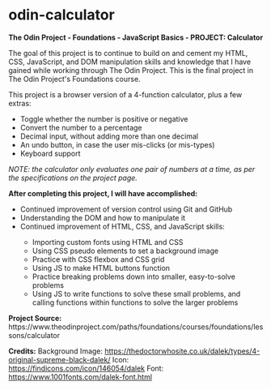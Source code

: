 # odin-calculator
<strong>The Odin Project - Foundations - JavaScript Basics - PROJECT: Calculator</strong>

<p>The goal of this project is to continue to build on and cement my HTML, CSS, JavaScript, and DOM manipulation skills and knowledge that I have gained while working through The Odin Project. This is the final project in The Odin Project's Foundations course.</p>
<p>This project is a browser version of a 4-function calculator, plus a few extras:</p>
<ul>
    <li>Toggle whether the number is positive or negative</li>
    <li>Convert the number to a percentage</li>
    <li>Decimal input, without adding more than one decimal</li>
    <li>An undo button, in case the user mis-clicks (or mis-types)</li>
    <li>Keyboard support</li>
</ul>
<em><p>NOTE: the calculator only evaluates one pair of numbers at a time, as per the specifications on the project page.</p></em>

<strong>After completing this project, I will have accomplished:</strong>
<ul>
    <li>Continued improvement of version control using Git and GitHub</li>
    <li>Understanding the DOM and how to manipulate it</li>
    <li>Continued improvement of HTML, CSS, and JavaScript skills:</li>
    <ul>
        <li>Importing custom fonts using HTML and CSS</li>
        <li>Using CSS pseudo elements to set a background image</li>
        <li>Practice with CSS flexbox and CSS grid</li>
        <li>Using JS to make HTML buttons function</li>
        <li>Practice breaking problems down into smaller, easy-to-solve problems</li>
        <li>Using JS to write functions to solve these small problems, and calling functions within functions to solve the larger problems</li>
    </ul>
</ul>
<strong>Project Source:</strong> https://www.theodinproject.com/paths/foundations/courses/foundations/lessons/calculator

<strong>Credits:</strong>
Background Image: https://thedoctorwhosite.co.uk/dalek/types/4-original-supreme-black-dalek/
Icon: https://findicons.com/icon/146054/dalek
Font: https://www.1001fonts.com/dalek-font.html